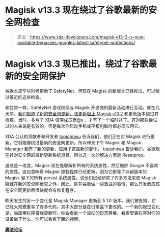 # Magisk v13.3 现在绕过了谷歌最新的安全网检查

> 原文：<https://www.xda-developers.com/magisk-v13-3-is-now-available-bypasses-googles-latest-safetynet-protections/>

# Magisk v13.3 现已推出，绕过了谷歌最新的安全网保护

谷歌本周早些时候更新了 SafetyNet，但现在 Magisk 的新版本已经推出，可以绕过最近的这些检查。

和往常一样，SafetyNet 游戏继续与 Magisk 开发商的最新活动进行互动。就在几天前，[我们报道了新的安全网更新，该更新阻止 Magisk v13.2](https://www.xda-developers.com/google-updates-safetynet-temporary-fix-available-for-magisk-official-update-coming/) 和更低版本绕过其检查。当时，多亏了 XDA 资深成员[鸢@s](https://forum.xda-developers.com/member.php?u=3246955) ，才有了一个临时补丁。这对那些尝试过的人来说是有效的，但是每次你启动手机或平板电脑时都必须应用它。

XDA 公认的贡献者和开发者 [topjohnwu](https://forum.xda-developers.com/member.php?u=4470081) 告诉我们，他们正在对 Magisk 进行更新，它将能够绕过最新的安全网更新。所以昨天下午 Magisk 和 Magisk Manager 都有了新的更新，应用了这些新的变化。 [topjohnwu](https://forum.xda-developers.com/member.php?u=4470081) 告诉我们，谷歌现在针对安全网的最新更新系统道具，所以这一次的解决方案是 Resetprop。

通过这一改变，Magisk 现在能够解析所有的系统属性，然后删除 Google 不喜欢的属性。这也意味着 Magisk 卸载程序已经更新，因为它删除了以前版本的 Magisk 留下的所有 persist 系统属性。说他们已经研究了许多方法来使 Magisk 隐藏在新的安全网检查之外。因此，除非谷歌做一些激进的事情，那么开发者应该在安全网更新后很快就会有修复程序。

昨天发生的另一个变化是 Magisk Manager 更新到 5.1.0 版本。我们被告知，它已经大规模重写了许多代码，其中大部分是在引擎盖下更改的。一个新的视觉变化是，当应用程序自我更新时，你会看到一个滚动的日志屏幕，看看安装程序对你的设备做了什么。你可以看看下面的视频。

[**魔法论坛**](https://forum.xda-developers.com/apps/magisk/official-magisk-v7-universal-systemless-t3473445/post73079059#post73079059)